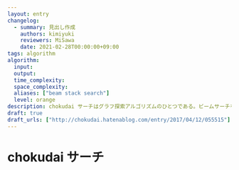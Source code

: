 ```yaml
---
layout: entry
changelog:
  - summary: 見出し作成
    authors: kimiyuki
    reviewers: MiSawa
    date: 2021-02-28T00:00:00+09:00
tags: algorithm
algorithm:
  input:
  output:
  time_complexity:
  space_complexity:
  aliases: ["beam stack search"]
  level: orange
description: chokudai サーチはグラフ探索アルゴリズムのひとつである。ビームサーチを変形したもので、それ以前の実行ですでに探索した頂点を無視しながら、保持する頂点数 $K$ が小さいビームサーチを繰り返し実行する。これには、定数 $K$ の調整を省略する効果と、似通った頂点ばかりを探索することを防ぐ効果がある。
draft: true
draft_urls: ["http://chokudai.hatenablog.com/entry/2017/04/12/055515"]
---
```


# chokudai サーチ
